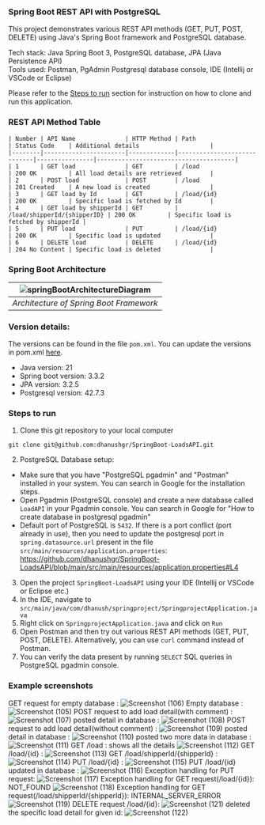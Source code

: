 ### Spring Boot REST API with PostgreSQL

This project demonstrates various REST API methods (GET, PUT, POST, DELETE) using Java's Spring Boot framework and PostgreSQL database.

Tech stack: Java Spring Boot 3, PostgreSQL database, JPA (Java Persistence API)\
Tools used: Postman, PgAdmin Postgresql database console, IDE (Intellij or VSCode or Eclipse)

Please refer to the [Steps to run](#steps-to-run) section for instruction on how to clone and run this application. 

### REST API Method Table
```
| Number | API Name              | HTTP Method | Path                        | Status Code    | Additional details                    |
|--------|-----------------------|-------------|-----------------------------|----------------|---------------------------------------|
| 1      | GET load              | GET         | /load                       | 200 OK         | All load details are retrieved        |
| 2      | POST load             | POST        | /load                       | 201 Created    | A new load is created                 |
| 3      | GET load by Id        | GET         | /load/{id}                  | 200 OK         | Specific load is fetched by Id        |
| 4      | GET load by shipperId | GET         | /load/shipperId/{shipperID} | 200 OK         | Specific load is fetched by shipperId |
| 5      | PUT load              | PUT         | /load/{id}                  | 200 OK         | Specific load is updated              |
| 6      | DELETE load           | DELETE      | /load/{id}                  | 204 No Content | Specific load is deleted              |
```

### Spring Boot Architecture
| ![springBootArchitectureDiagram](https://github.com/user-attachments/assets/ee451bff-6e9d-40df-ae01-620069500072) |
|:--:| 
| *Architecture of Spring Boot Framework* |


### Version details:
The versions can be found in the file `pom.xml`. You can update the versions in pom.xml [here](https://github.com/dhanushgr/SpringBoot-LoadsAPI/blob/main/pom.xml).

* Java version: 21
* Spring boot version: 3.3.2
* JPA version: 3.2.5
* Postgresql version: 42.7.3

### Steps to run

1. Clone this git repository to your local computer
```commandline
git clone git@github.com:dhanushgr/SpringBoot-LoadsAPI.git
```
2. PostgreSQL Database setup:
* Make sure that you have "PostgreSQL pgadmin" and "Postman" installed in your system. You can search in Google for the installation steps. 
* Open Pgadmin (PostgreSQL console) and create a new database called `LoadAPI` in your Pgadmin console. You can search in Google for "How to create database in postgresql pgadmin"
* Default port of PostgreSQL is `5432`. If there is a port conflict (port already in use), then you need to update the postgresql port in `spring.datasource.url` present in the file `src/main/resources/application.properties`:
  https://github.com/dhanushgr/SpringBoot-LoadsAPI/blob/main/src/main/resources/application.properties#L4
3. Open the project `SpringBoot-LoadsAPI` using your IDE (Intellij or VSCode or Eclipse etc.)
4. In the IDE, navigate to `src/main/java/com/dhanush/springproject/SpringprojectApplication.java`
5. Right click on `SpringprojectApplication.java` and click on `Run`
6. Open Postman and then try out various REST API methods (GET, PUT, POST, DELETE). Alternatively, you can use `curl` command instead of Postman.
7. You can verify the data present by running `SELECT` SQL queries in PostgreSQL pgadmin console.

### Example screenshots

GET request for empty database :
![Screenshot (106)](https://github.com/user-attachments/assets/1667df03-3b32-4cba-9682-54245f6a410c)
Empty database :
![Screenshot (105)](https://github.com/user-attachments/assets/f52abeab-9d67-4eb7-9800-533db485b67e)
POST request to add load detail(with comment) :
![Screenshot (107)](https://github.com/user-attachments/assets/4e4ab291-c4bf-47f8-a2e4-1b557ff90907)
posted detail in database :
![Screenshot (108)](https://github.com/user-attachments/assets/3b49139f-9ff0-48d6-af4f-4d749522b029)
POST request to add load detail(without comment) :
![Screenshot (109)](https://github.com/user-attachments/assets/c1c4df7a-cfa2-4bef-9f4b-ee0742dbf8d2)
posted detail in database :
![Screenshot (110)](https://github.com/user-attachments/assets/b9eb61e4-e0fe-4967-abbb-1bcc19aa644d)
posted two more data in database :
![Screenshot (111)](https://github.com/user-attachments/assets/f8c323fd-fcb1-4081-aae5-7bfae9af922f)
GET /load : shows all the details
![Screenshot (112)](https://github.com/user-attachments/assets/b341bd7e-0987-403b-b72c-0e56b4b9090d)
GET /load/{id} :
![Screenshot (113)](https://github.com/user-attachments/assets/0acaf466-a579-47ff-ba1c-6849a5f0d715)
GET /load/shipperId/{shipperId} :
![Screenshot (114)](https://github.com/user-attachments/assets/b8f56995-5a6c-4c03-bcfe-87e99aedb4bd)
PUT /load/{id} :
![Screenshot (115)](https://github.com/user-attachments/assets/73ce9225-b5fb-4719-b5a5-9fbed7d41182)
PUT /load/{id} updated in database :
![Screenshot (116)](https://github.com/user-attachments/assets/91b5a052-456e-4028-89e6-42dda078762d)
Exception handling for PUT request:
![Screenshot (117)](https://github.com/user-attachments/assets/94c980a5-54f6-45f1-8006-bb00e214f98f)
Exception handling for GET request(/load/{id}): NOT_FOUND
![Screenshot (118)](https://github.com/user-attachments/assets/82927566-91c8-48ae-ae8a-6a74ac64d66b)
Exception handling for GET request(/load/shipperId/{shipperId}): INTERNAL_SERVER_ERROR
![Screenshot (119)](https://github.com/user-attachments/assets/9ad6a29e-be7b-43ab-81a3-527c4be0483a)
DELETE request /load/{id}:
![Screenshot (121)](https://github.com/user-attachments/assets/34fb8b05-789f-48b7-a142-7ec5193e9985)
deleted the specific load detail for given id:
![Screenshot (122)](https://github.com/user-attachments/assets/78e61815-c149-494b-94de-44ac6e8c23a8)

